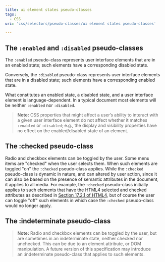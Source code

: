 ```yaml
---
title: ui element states pseudo-classes
tags:
  - CSS
uri: 'css/selectors/pseudo-classes/ui element states pseudo-classes'

---
```

## The `:enabled` and `:disabled` pseudo-classes

The `:enabled` pseudo-class represents user interface elements that are in an enabled state; such elements have a corresponding disabled state.

Conversely, the `:disabled` pseudo-class represents user interface elements that are in a disabled state; such elements have a corresponding enabled state.

What constitutes an enabled state, a disabled state, and a user interface element is language-dependent. In a typical document most elements will be neither `:enabled` nor `:disabled`.

> **Note:** CSS properties that might affect a user’s ability to interact with a given user interface element do not affect whether it matches `:enabled` or `:disabled`; e.g., the display and visibility properties have no effect on the enabled/disabled state of an element.

## The :checked pseudo-class

Radio and checkbox elements can be toggled by the user. Some menu items are "checked" when the user selects them. When such elements are toggled "on" the `:checked` pseudo-class applies. While the `:checked` pseudo-class is dynamic in nature, and can altered by user action, since it can also be based on the presence of semantic attributes in the document, it applies to all media. For example, the `:checked` pseudo-class initially applies to such elements that have the HTML4 selected and checked attributes as described in [Section 17.2.1 of HTML4](http://www.w3.org/TR/REC-html40/interact/forms.html#h-17.2.1), but of course the user can toggle "off" such elements in which case the `:checked` pseudo-class would no longer apply.

## The :indeterminate pseudo-class

> **Note:** Radio and checkbox elements can be toggled by the user, but are sometimes in an indeterminate state, neither checked nor unchecked. This can be due to an element attribute, or DOM manipulation. A future version of this specification may introduce an :indeterminate pseudo-class that applies to such elements.
